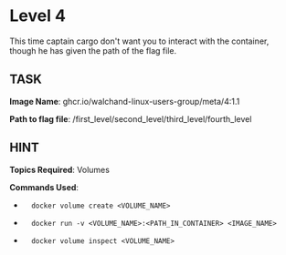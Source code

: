 # Level 4
This time captain cargo don't want you to interact with the container, though he has given the path of the flag file.

## TASK

**Image Name**: ghcr.io/walchand-linux-users-group/meta/4:1.1

**Path to flag file**: /first_level/second_level/third_level/fourth_level

## HINT

**Topics Required**: Volumes

**Commands Used**: 

-
        docker volume create <VOLUME_NAME>
-
        docker run -v <VOLUME_NAME>:<PATH_IN_CONTAINER> <IMAGE_NAME>
-
        docker volume inspect <VOLUME_NAME>
